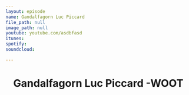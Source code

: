 ```yaml
---
layout: episode
name: Gandalfagorn Luc Piccard
file_path: null
image_path: null
youtube: youtube.com/asdbfasd
itunes:
spotify:
soundcloud:

---
```

<h1 style="text-align: center;">Gandalfagorn Luc Piccard -WOOT</h1>
<p>&nbsp;</p>
